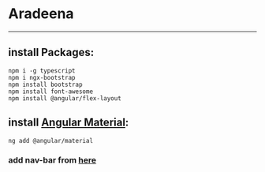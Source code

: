 # Aradeena
---
## install Packages:
```
npm i -g typescript
npm i ngx-bootstrap 
npm install bootstrap
npm install font-awesome 
npm install @angular/flex-layout

```
## install  [Angular Material](https://material.angular.io/guide/getting-started):
```
ng add @angular/material
```
### add nav-bar from [here](https://stackblitz.com/edit/responsive-menu-angular-material-flex-layout?file=src%2Fapp%2Fapp.module.ts)
